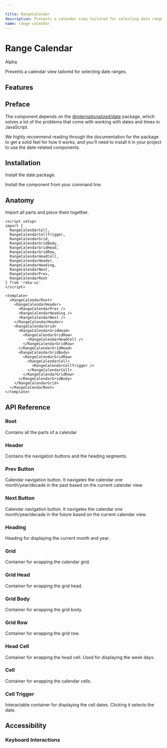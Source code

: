 ```yaml
---

title: RangeCalendar
description: Presents a calendar view tailored for selecting date ranges.
name: range-calendar
---
```


# Range Calendar

<Badge>Alpha</Badge>

<Description>
Presents a calendar view tailored for selecting date ranges.
</Description>

<ComponentPreview name="RangeCalendar" />

## Features

<Highlights
  :features="[
    'Full keyboard navigation',
    'Can be controlled or uncontrolled',
    'Focus is fully managed',
    'Localization support',
    'Highly composable'
  ]"
/>

## Preface

The component depends on the [@internationalized/date](https://react-spectrum.adobe.com/internationalized/date/index.html) package, which solves a lot of the problems that come with working with dates and times in JavaScript.

We highly recommend reading through the documentation for the package to get a solid feel for how it works, and you'll need to install it in your project to use the date-related components.

## Installation

Install the date package.

<InstallationTabs value="@internationalized/date" />

Install the component from your command line.

<InstallationTabs value="reka-ui" />

## Anatomy

Import all parts and piece them together.

```vue
<script setup>
import {
  RangeCalendarCell,
  RangeCalendarCellTrigger,
  RangeCalendarGrid,
  RangeCalendarGridBody,
  RangeCalendarGridHead,
  RangeCalendarGridRow,
  RangeCalendarHeadCell,
  RangeCalendarHeader,
  RangeCalendarHeading,
  RangeCalendarNext,
  RangeCalendarPrev,
  RangeCalendarRoot
} from 'reka-ui'
</script>

<template>
  <RangeCalendarRoot>
    <RangeCalendarHeader>
      <RangeCalendarPrev />
      <RangeCalendarHeading />
      <RangeCalendarNext />
    </RangeCalendarHeader>
    <RangeCalendarGrid>
      <RangeCalendarGridHead>
        <RangeCalendarGridRow>
          <RangeCalendarHeadCell />
        </RangeCalendarGridRow>
      </RangeCalendarGridHead>
      <RangeCalendarGridBody>
        <RangeCalendarGridRow>
          <RangeCalendarCell>
            <RangeCalendarCellTrigger />
          </RangeCalendarCell>
        </RangeCalendarGridRow>
      </RangeCalendarGridBody>
    </RangeCalendarGrid>
  </RangeCalendarRoot>
</template>
```

## API Reference

### Root

Contains all the parts of a calendar

<!-- @include: @/meta/RangeCalendarRoot.md -->

<DataAttributesTable
  :data="[
    {
      attribute: '[data-readonly]',
      values: 'Present when readonly',
    },
    {
      attribute: '[data-disabled]',
      values: 'Present when disabled',
    },
    {
      attribute: '[data-invalid]',
      values: 'Present when invalid',
    }
  ]"
/>

### Header

Contains the navigation buttons and the heading segments.

<!-- @include: @/meta/RangeCalendarHeader.md -->

### Prev Button

Calendar navigation button. It navigates the calendar one month/year/decade in the past based on the current calendar view.

<DataAttributesTable
  :data="[
    {
      attribute: '[data-disabled]',
      values: 'Present when disabled',
    },
  ]"
/>

<!-- @include: @/meta/RangeCalendarPrev.md -->

### Next Button

Calendar navigation button. It navigates the calendar one month/year/decade in the future based on the current calendar view.

<!-- @include: @/meta/RangeCalendarNext.md -->

<DataAttributesTable
  :data="[
    {
      attribute: '[data-disabled]',
      values: 'Present when disabled',
    },
  ]"
/>

### Heading

Heading for displaying the current month and year.

<!-- @include: @/meta/RangeCalendarHeading.md -->

<DataAttributesTable
  :data="[
    {
      attribute: '[data-disabled]',
      values: 'Present when disabled',
    },
  ]"
/>

### Grid

Container for wrapping the calendar grid.

<!-- @include: @/meta/RangeCalendarGrid.md -->

<DataAttributesTable
  :data="[
    {
      attribute: '[data-readonly]',
      values: 'Present when readonly',
    },
    {
      attribute: '[data-disabled]',
      values: 'Present when disabled',
    },
  ]"
/>

### Grid Head

Container for wrapping the grid head.

<!-- @include: @/meta/RangeCalendarGridHead.md -->

### Grid Body

Container for wrapping the grid body.

<!-- @include: @/meta/RangeCalendarGridBody.md -->

### Grid Row

Container for wrapping the grid row.

<!-- @include: @/meta/RangeCalendarGridRow.md -->

### Head Cell

Container for wrapping the head cell. Used for displaying the week days.

<!-- @include: @/meta/RangeCalendarHeadCell.md -->

### Cell

Container for wrapping the calendar cells.

<!-- @include: @/meta/RangeCalendarCell.md -->

<DataAttributesTable
  :data="[
    {
      attribute: '[data-disabled]',
      values: 'Present when disabled',
    },
  ]"
/>

### Cell Trigger

Interactable container for displaying the cell dates. Clicking it selects the date.

<!-- @include: @/meta/RangeCalendarCellTrigger.md -->

<DataAttributesTable
  :data="[
    {
      attribute: '[data-selected]',
      values: 'Present when selected',
    },
    {
      attribute: '[data-value]',
      values: 'The ISO string value of the date.',
    },
    {
      attribute: '[data-disabled]',
      values: 'Present when disabled',
    },
    {
      attribute: '[data-unavailable]',
      values: 'Present when unavailable',
    },
    {
      attribute: '[data-today]',
      values: 'Present when today',
    },
    {
      attribute: '[data-outside-view]',
      values: 'Present when the date is outside the current month it is displayed in.',
    },
    {
      attribute: '[data-outside-visible-view]',
      values: 'Present when the date is outside the months that are visible on the calendar.',
    },
    {
      attribute: '[data-selection-start]',
      values: 'Present when the date is the start of the selection.',
    },
    {
      attribute: '[data-selection-end]',
      values: 'Present when the date is the end of the selection.',
    },
    {
      attribute: '[data-highlighted]',
      values: 'Present when the date is highlighted by the user as they select a range.',
    },
    {
      attribute: '[data-highlighted-start]',
      values: 'Present when the date is the start of the range that is highlighted by the user.',
    },
    {
      attribute: '[data-highlighted-end]',
      values: 'Present when the date is the end of the range that is highlighted by the user.',
    },
    {
      attribute: '[data-focused]',
      values: 'Present when focused',
    }
  ]"
/>

## Accessibility

### Keyboard Interactions

<KeyboardTable
  :data="[
    {
      keys: ['Tab'],
      description: 'When focus moves onto the calendar, focuses the first navigation button.'
    },
    {
      keys: ['Space'],
      description:`
      <span>
          When the focus is on either <Code>CalendarNext</Code> or <Code>CalendarPrev</Code>, it navigates the calendar. Otherwise, it selects the date.
      </span>
    ` ,
    },
    {
      keys: ['Enter'],
      description:`
      <span>
          When the focus is on either <Code>CalendarNext</Code> or <Code>CalendarPrev</Code>, it navigates the calendar. Otherwise, it selects the date.
      </span>
    ` ,
    },
    {
      keys: ['ArrowLeft', 'ArrowRight', 'ArrowUp', 'ArrowDown'],
      description:
      `
        When the focus is on <Code>CalendarCellTrigger</Code>, it navigates the dates, changing the month/year/decade if necessary.
      `
    }
  ]"
/>
